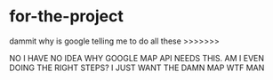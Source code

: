 # for-the-project
dammit why is google telling me to do all these >>>>>>>

NO I HAVE NO IDEA WHY GOOGLE MAP API NEEDS THIS. AM I EVEN DOING THE RIGHT STEPS? I JUST WANT THE DAMN MAP WTF MAN
